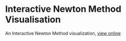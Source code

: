 # Interactive Newton Method Visualisation

An Interactive Newton Method visualization, [view online](https://elc.github.io/newton-method-multi-variable/)
